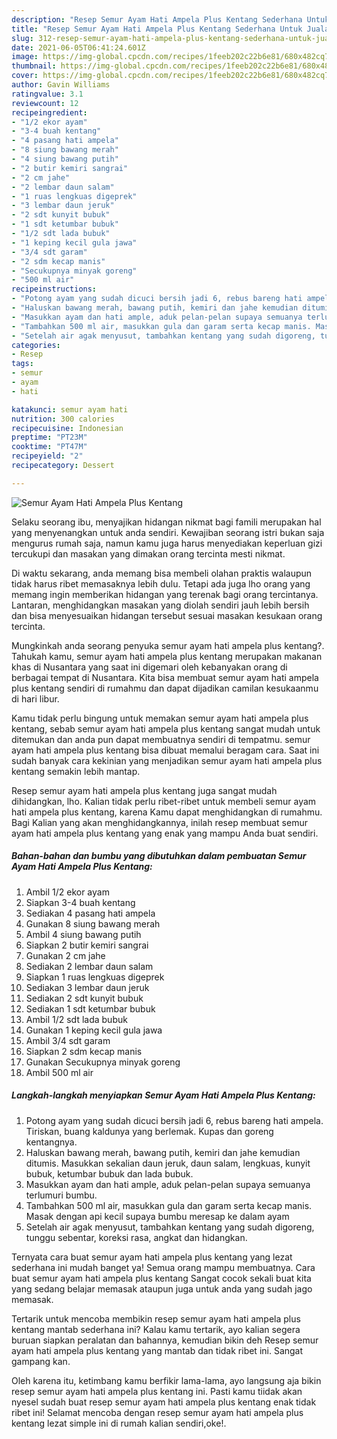 ```yaml
---
description: "Resep Semur Ayam Hati Ampela Plus Kentang Sederhana Untuk Jualan"
title: "Resep Semur Ayam Hati Ampela Plus Kentang Sederhana Untuk Jualan"
slug: 312-resep-semur-ayam-hati-ampela-plus-kentang-sederhana-untuk-jualan
date: 2021-06-05T06:41:24.601Z
image: https://img-global.cpcdn.com/recipes/1feeb202c22b6e81/680x482cq70/semur-ayam-hati-ampela-plus-kentang-foto-resep-utama.jpg
thumbnail: https://img-global.cpcdn.com/recipes/1feeb202c22b6e81/680x482cq70/semur-ayam-hati-ampela-plus-kentang-foto-resep-utama.jpg
cover: https://img-global.cpcdn.com/recipes/1feeb202c22b6e81/680x482cq70/semur-ayam-hati-ampela-plus-kentang-foto-resep-utama.jpg
author: Gavin Williams
ratingvalue: 3.1
reviewcount: 12
recipeingredient:
- "1/2 ekor ayam"
- "3-4 buah kentang"
- "4 pasang hati ampela"
- "8 siung bawang merah"
- "4 siung bawang putih"
- "2 butir kemiri sangrai"
- "2 cm jahe"
- "2 lembar daun salam"
- "1 ruas lengkuas digeprek"
- "3 lembar daun jeruk"
- "2 sdt kunyit bubuk"
- "1 sdt ketumbar bubuk"
- "1/2 sdt lada bubuk"
- "1 keping kecil gula jawa"
- "3/4 sdt garam"
- "2 sdm kecap manis"
- "Secukupnya minyak goreng"
- "500 ml air"
recipeinstructions:
- "Potong ayam yang sudah dicuci bersih jadi 6, rebus bareng hati ampela. Tiriskan, buang kaldunya yang berlemak. Kupas dan goreng kentangnya."
- "Haluskan bawang merah, bawang putih, kemiri dan jahe kemudian ditumis. Masukkan sekalian daun jeruk, daun salam, lengkuas, kunyit bubuk, ketumbar bubuk dan lada bubuk."
- "Masukkan ayam dan hati ample, aduk pelan-pelan supaya semuanya terlumuri bumbu."
- "Tambahkan 500 ml air, masukkan gula dan garam serta kecap manis. Masak dengan api kecil supaya bumbu meresap ke dalam ayam"
- "Setelah air agak menyusut, tambahkan kentang yang sudah digoreng, tunggu sebentar, koreksi rasa, angkat dan hidangkan."
categories:
- Resep
tags:
- semur
- ayam
- hati

katakunci: semur ayam hati 
nutrition: 300 calories
recipecuisine: Indonesian
preptime: "PT23M"
cooktime: "PT47M"
recipeyield: "2"
recipecategory: Dessert

---
```



![Semur Ayam Hati Ampela Plus Kentang](https://img-global.cpcdn.com/recipes/1feeb202c22b6e81/680x482cq70/semur-ayam-hati-ampela-plus-kentang-foto-resep-utama.jpg)

Selaku seorang ibu, menyajikan hidangan nikmat bagi famili merupakan hal yang menyenangkan untuk anda sendiri. Kewajiban seorang istri bukan saja mengurus rumah saja, namun kamu juga harus menyediakan keperluan gizi tercukupi dan masakan yang dimakan orang tercinta mesti nikmat.

Di waktu  sekarang, anda memang bisa membeli olahan praktis walaupun tidak harus ribet memasaknya lebih dulu. Tetapi ada juga lho orang yang memang ingin memberikan hidangan yang terenak bagi orang tercintanya. Lantaran, menghidangkan masakan yang diolah sendiri jauh lebih bersih dan bisa menyesuaikan hidangan tersebut sesuai masakan kesukaan orang tercinta. 



Mungkinkah anda seorang penyuka semur ayam hati ampela plus kentang?. Tahukah kamu, semur ayam hati ampela plus kentang merupakan makanan khas di Nusantara yang saat ini digemari oleh kebanyakan orang di berbagai tempat di Nusantara. Kita bisa membuat semur ayam hati ampela plus kentang sendiri di rumahmu dan dapat dijadikan camilan kesukaanmu di hari libur.

Kamu tidak perlu bingung untuk memakan semur ayam hati ampela plus kentang, sebab semur ayam hati ampela plus kentang sangat mudah untuk ditemukan dan anda pun dapat membuatnya sendiri di tempatmu. semur ayam hati ampela plus kentang bisa dibuat memalui beragam cara. Saat ini sudah banyak cara kekinian yang menjadikan semur ayam hati ampela plus kentang semakin lebih mantap.

Resep semur ayam hati ampela plus kentang juga sangat mudah dihidangkan, lho. Kalian tidak perlu ribet-ribet untuk membeli semur ayam hati ampela plus kentang, karena Kamu dapat menghidangkan di rumahmu. Bagi Kalian yang akan menghidangkannya, inilah resep membuat semur ayam hati ampela plus kentang yang enak yang mampu Anda buat sendiri.

<!--inarticleads1-->

##### Bahan-bahan dan bumbu yang dibutuhkan dalam pembuatan Semur Ayam Hati Ampela Plus Kentang:

1. Ambil 1/2 ekor ayam
1. Siapkan 3-4 buah kentang
1. Sediakan 4 pasang hati ampela
1. Gunakan 8 siung bawang merah
1. Ambil 4 siung bawang putih
1. Siapkan 2 butir kemiri sangrai
1. Gunakan 2 cm jahe
1. Sediakan 2 lembar daun salam
1. Siapkan 1 ruas lengkuas digeprek
1. Sediakan 3 lembar daun jeruk
1. Sediakan 2 sdt kunyit bubuk
1. Sediakan 1 sdt ketumbar bubuk
1. Ambil 1/2 sdt lada bubuk
1. Gunakan 1 keping kecil gula jawa
1. Ambil 3/4 sdt garam
1. Siapkan 2 sdm kecap manis
1. Gunakan Secukupnya minyak goreng
1. Ambil 500 ml air




<!--inarticleads2-->

##### Langkah-langkah menyiapkan Semur Ayam Hati Ampela Plus Kentang:

1. Potong ayam yang sudah dicuci bersih jadi 6, rebus bareng hati ampela. Tiriskan, buang kaldunya yang berlemak. Kupas dan goreng kentangnya.
1. Haluskan bawang merah, bawang putih, kemiri dan jahe kemudian ditumis. Masukkan sekalian daun jeruk, daun salam, lengkuas, kunyit bubuk, ketumbar bubuk dan lada bubuk.
1. Masukkan ayam dan hati ample, aduk pelan-pelan supaya semuanya terlumuri bumbu.
1. Tambahkan 500 ml air, masukkan gula dan garam serta kecap manis. Masak dengan api kecil supaya bumbu meresap ke dalam ayam
1. Setelah air agak menyusut, tambahkan kentang yang sudah digoreng, tunggu sebentar, koreksi rasa, angkat dan hidangkan.




Ternyata cara buat semur ayam hati ampela plus kentang yang lezat sederhana ini mudah banget ya! Semua orang mampu membuatnya. Cara buat semur ayam hati ampela plus kentang Sangat cocok sekali buat kita yang sedang belajar memasak ataupun juga untuk anda yang sudah jago memasak.

Tertarik untuk mencoba membikin resep semur ayam hati ampela plus kentang mantab sederhana ini? Kalau kamu tertarik, ayo kalian segera buruan siapkan peralatan dan bahannya, kemudian bikin deh Resep semur ayam hati ampela plus kentang yang mantab dan tidak ribet ini. Sangat gampang kan. 

Oleh karena itu, ketimbang kamu berfikir lama-lama, ayo langsung aja bikin resep semur ayam hati ampela plus kentang ini. Pasti kamu tiidak akan nyesel sudah buat resep semur ayam hati ampela plus kentang enak tidak ribet ini! Selamat mencoba dengan resep semur ayam hati ampela plus kentang lezat simple ini di rumah kalian sendiri,oke!.


